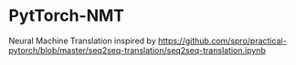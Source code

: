 # PytTorch-NMT
Neural Machine Translation inspired by https://github.com/spro/practical-pytorch/blob/master/seq2seq-translation/seq2seq-translation.ipynb
